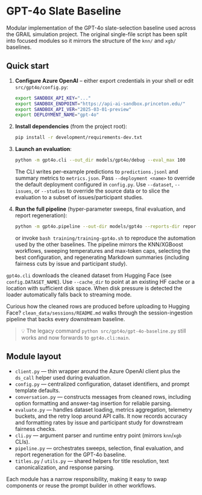 # GPT-4o Slate Baseline

Modular implementation of the GPT-4o slate-selection baseline used across the
GRAIL simulation project. The original single-file script has been split into
focused modules so it mirrors the structure of the `knn/` and `xgb/` baselines.

## Quick start

1. **Configure Azure OpenAI** – either export credentials in your shell or edit
   `src/gpt4o/config.py`:

   ```bash
   export SANDBOX_API_KEY="..."
   export SANDBOX_ENDPOINT="https://api-ai-sandbox.princeton.edu/"
   export SANDBOX_API_VER="2025-03-01-preview"
   export DEPLOYMENT_NAME="gpt-4o"
   ```

2. **Install dependencies** (from the project root):

   ```bash
   pip install -r development/requirements-dev.txt
   ```

3. **Launch an evaluation**:

   ```bash
   python -m gpt4o.cli --out_dir models/gpt4o/debug --eval_max 100
   ```

   The CLI writes per-example predictions to `predictions.jsonl` and summary
   metrics to `metrics.json`. Pass `--deployment <name>` to override the default
   deployment configured in `config.py`. Use `--dataset`, `--issues`, or
   `--studies` to override the source data or to slice the evaluation to a
   subset of issues/participant studies.

4. **Run the full pipeline** (hyper-parameter sweeps, final evaluation, and
   report regeneration):

   ```bash
   python -m gpt4o.pipeline --out-dir models/gpt4o --reports-dir reports/gpt4o
   ```

   or invoke `bash training/training-gpt4o.sh` to reproduce the automation used
   by the other baselines. The pipeline mirrors the KNN/XGBoost workflows,
   sweeping temperatures and max-token caps, selecting the best configuration,
   and regenerating Markdown summaries (including fairness cuts by issue and
   participant study).

`gpt4o.cli` downloads the cleaned dataset from Hugging Face (see
`config.DATASET_NAME`). Use `--cache_dir` to point at an existing HF cache or a
location with sufficient disk space. When disk pressure is detected the loader
automatically falls back to streaming mode.

Curious how the cleaned rows are produced before uploading to Hugging Face?
`clean_data/sessions/README.md` walks through the session-ingestion pipeline
that backs every downstream baseline.

> 💡 The legacy command `python src/gpt4o/gpt-4o-baseline.py` still works and now
> forwards to `gpt4o.cli:main`.

## Module layout

- `client.py` — thin wrapper around the Azure OpenAI client plus the `ds_call`
  helper used during evaluation.
- `config.py` — centralized configuration, dataset identifiers, and prompt
  template defaults.
- `conversation.py` — constructs messages from cleaned rows, including option
  formatting and answer-tag insertion for reliable parsing.
- `evaluate.py` — handles dataset loading, metrics aggregation, telemetry
  buckets, and the retry loop around API calls. It now records accuracy and
  formatting rates by issue and participant study for downstream fairness checks.
- `cli.py` — argument parser and runtime entry point (mirrors `knn`/`xgb` CLIs).
- `pipeline.py` — orchestrates sweeps, selection, final evaluation, and report
  regeneration for the GPT-4o baseline.
- `titles.py` / `utils.py` — shared helpers for title resolution, text
  canonicalization, and response parsing.

Each module has a narrow responsibility, making it easy to swap components or
reuse the prompt builder in other workflows.
